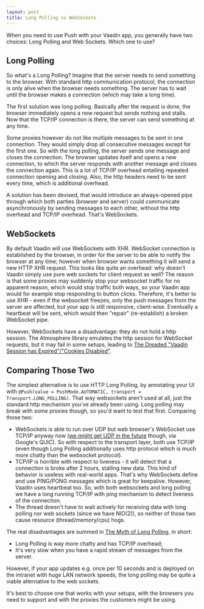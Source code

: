 ```yaml
---
layout: post
title: Long Polling vs WebSockets
---
```


When you need to use Push with your Vaadin app, you generally have two choices: Long Polling and Web Sockets. Which one to use?

## Long Polling

So what's a Long Polling? Imagine that the server needs to send something to the browser. With standard http communication protocol, the connection is only alive when the browser needs something. The server has to wait until the browser makes a connection (which may take a long time).

The first solution was long polling. Basically after the request is done, the browser immediately opens a new request but sends nothing and stalls. Now that the TCP/IP connection is there, the server can send something at any time.

Some proxies however do not like multiple messages to be sent in one connection. They would simply drop all consecutive messages except for the first one. So with the long polling, the server sends one message and closes the connection. The browser updates itself and opens a new connection, to which the server responds with another message and closes the connection again. This is a lot of TCP/IP overhead entailing repeated connection opening and closing. Also, the http headers need to be sent every time, which is additional overhead.

A solution has been devised, that would introduce an always-opened pipe through which both parties (browser and server) could communicate asynchronously by sending messages to each other, without the http overhead and TCP/IP overhead. That's WebSockets.

## WebSockets

By default Vaadin will use WebSockets with XHR. WebSocket connection is established by the browser, in order for the server to be able to notify the browser at any time; however when browser wants something it will send a new HTTP XHR request. This looks like quite an overhead: why doesn't Vaadin simply use pure web sockets for client request as well? The reason is that some proxies may suddenly stop your websocket traffic for no apparent reason, which would stop traffic both ways, so your Vaadin app would for example stop responding to button clicks. Therefore, it's better to use XHR - even if the websocket freezes, only the push messages from the server are affected, but your app is still responsive, client-wise. Eventually a heartbeat will be sent, which would then "repair" (re-establish) a broken WebSocket pipe.

However, WebSockets have a disadvantage: they do not hold a http session. The Atmosphere library emulates the http session for WebSocket requests, but it may fail in some setups, leading to [The Dreaded "Vaadin Session has Expired"/"Cookies Disabled"](http://mavi.logdown.com/posts/7813687-the-dreaded-vaadin-session-has-expired).

## Comparing Those Two

The simplest alternative is to use HTTP Long Polling, by annotating your UI with `@Push(value = PushMode.AUTOMATIC, transport = Transport.LONG_POLLING)`. That way websockets aren't used at all, just the standard http mechanism you've already been using. Long polling may break with some proxies though, so you'd want to test that first. Comparing those two:

* WebSockets is able to run over UDP but web browser's WebSocket use TCP/IP anyway now ([we might get UDP in the future](https://gafferongames.com/post/why_cant_i_send_udp_packets_from_a_browser/) though, via Google's QUIC). So with respect to the transport layer, both use TCP/IP (even though Long Polling additionally uses http protocol which is much more chatty than the websocket protocol).
* TCP/IP is horrible with respect to liveness - it will detect that a connection is broke after 2 hours, stalling new data. This kind of behavior is useless with real-world apps. That's why WebSockets define and use PING/PONG messages which is great for keepalive. However, Vaadin uses heartbeat too. So, with both websockets and long polling we have a long running TCP/IP with ping mechanism to detect liveness of the connection.
* The thread doesn't have to wait actively for receiving data with long polling nor web sockets (since we have NIO(2)), so neither of those two cause resource (thread/memory/cpu) hogs.

The real disadvantages are summed in [The Myth of Long Polling](https://blog.baasil.io/why-you-shouldnt-use-long-polling-fallbacks-for-websockets-c1fff32a064a), in short:

* Long Polling is way more chatty and has TCP/IP overhead;
* It's very slow when you have a rapid stream of messages from the server.

However, if your app updates e.g. once per 10 seconds and is deployed on the intranet with huge LAN network speeds, the long polling may be quite a viable alternative to the web sockets.

It's best to choose one that works with your setups, with the browsers you need to support and with the proxies the customers might be using.
